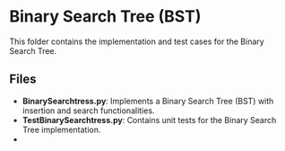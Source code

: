 # Binary Search Tree (BST)

This folder contains the implementation and test cases for the Binary Search Tree.

## Files
- **BinarySearchtress.py**: Implements a Binary Search Tree (BST) with insertion and search functionalities.
- **TestBinarySearchtress.py**: Contains unit tests for the Binary Search Tree implementation.
- 
